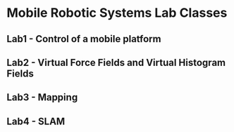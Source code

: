 # Mobile Robotic Systems Lab Classes

## Lab1 - Control of a mobile platform

## Lab2 - Virtual Force Fields and Virtual Histogram Fields

## Lab3 - Mapping

## Lab4 - SLAM
